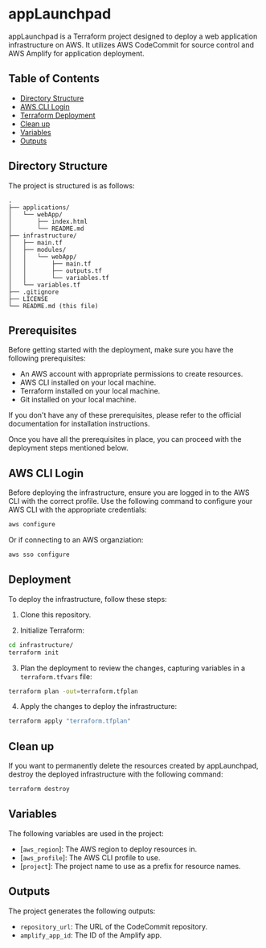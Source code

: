 # appLaunchpad

appLaunchpad is a Terraform project designed to deploy a web application infrastructure on AWS. It utilizes AWS CodeCommit for source control and AWS Amplify for application deployment.

## Table of Contents

- [Directory Structure](#directory-structure)
- [AWS CLI Login](#aws-cli-login)
- [Terraform Deployment](#terraform-deployment)
- [Clean up](#terraform-destruction)
- [Variables](#variables)
- [Outputs](#outputs)

## Directory Structure

The project is structured is as follows:

```
.
├── applications/
│   └── webApp/
│       ├── index.html
│       └── README.md
├── infrastructure/
│   ├── main.tf
│   ├── modules/
│   │   └── webApp/
│   │       ├── main.tf
│   │       ├── outputs.tf
│   │       └── variables.tf
│   └── variables.tf
├── .gitignore
├── LICENSE
└── README.md (this file)
```

## Prerequisites

Before getting started with the deployment, make sure you have the following prerequisites:

- An AWS account with appropriate permissions to create resources.
- AWS CLI installed on your local machine.
- Terraform installed on your local machine.
- Git installed on your local machine.

If you don't have any of these prerequisites, please refer to the official documentation for installation instructions.

Once you have all the prerequisites in place, you can proceed with the deployment steps mentioned below.

## AWS CLI Login

Before deploying the infrastructure, ensure you are logged in to the AWS CLI with the correct profile. Use the following command to configure your AWS CLI with the appropriate credentials:

```sh
aws configure
```
Or if connecting to an AWS organziation:

```sh
aws sso configure
```

## Deployment

To deploy the infrastructure, follow these steps:

1. Clone this repository.

2. Initialize Terraform:

```sh
cd infrastructure/
terraform init
```

3. Plan the deployment to review the changes, capturing variables in a `terraform.tfvars` file:

```sh
terraform plan -out=terraform.tfplan
```

4. Apply the changes to deploy the infrastructure:

```sh
terraform apply "terraform.tfplan"
```

## Clean up

If you want to permanently delete the resources created by appLaunchpad, destroy the deployed infrastructure with the following command:

```sh
terraform destroy
```

## Variables

The following variables are used in the project:

- [`aws_region`]: The AWS region to deploy resources in.
- [`aws_profile`]: The AWS CLI profile to use.
- [`project`]: The project name to use as a prefix for resource names.

## Outputs

The project generates the following outputs:

- `repository_url`: The URL of the CodeCommit repository.
- `amplify_app_id`: The ID of the Amplify app.